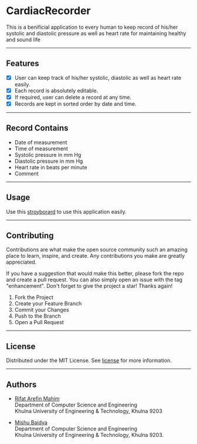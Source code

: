 # CardiacRecorder
<p> This is a benificial application to every human
to keep record of his/her systolic and diastolic pressure
as well as heart rate for maintaining healthy and sound 
life <p>

<hr>

## Features
- [x] User can keep track of his/her systolic, diastolic
as well as heart rate easily.
- [x] Each record is absolutely editable.
- [x] If required, user can delete a record at any time.
- [x] Records are kept in sorted order by date and time.

<hr>

## Record Contains
- Date of measurement 
- Time of measurement 
- Systolic pressure in mm Hg 
- Diastolic pressure in mm Hg 
- Heart rate in beats per minute 
- Comment 

<hr>

## Usage
Use this [stroyborard](https://github.com/RIfatArefin32/Cardiac-Record/wiki/Story-board-sequence) to use this application easily.
<hr>

## Contributing
Contributions are what make the open source community such an amazing place to learn, inspire, and create. Any contributions you make are greatly appreciated.

If you have a suggestion that would make this better, please fork the repo and create a pull request. You can also simply open an issue with the tag "enhancement". Don't forget to give the project a star! Thanks again!

1. Fork the Project
2. Create your Feature Branch 
3. Commit your Changes 
4. Push to the Branch 
5. Open a Pull Request

<hr>

## License
Distributed under the MIT License. See 
[license](https://github.com/RIfatArefin32/CardiacRecorder/blob/main/LICENSE)
for more information. <br>

<hr>

## Authors
- [Rifat Arefin Mahim](https://github.com/RIfatArefin32)<br>
Department of Computer Science and Engineering<br>
Khulna University of Engineering & Technology, Khulna 9203

- [Mishu Baidya](https://github.com/Mishu114)<br>
Department of Computer Science and Engineering<br>
Khulna University of Engineering & Technology, Khulna 9203.

